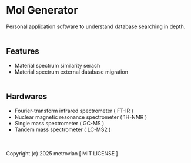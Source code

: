 # Mol Generator #
Personal application software to understand database searching in depth.
<br/></br>
## Features ##
- Material spectrum similarity serach
- Material spectrum external database migration
<br/></br>
## Hardwares ##
- Fourier-transform infrared spectrometer ( FT-IR )
- Nuclear magnetic resonance spectrometer ( 1H-NMR )
- Single mass spectrometer ( GC-MS )
- Tandem mass spectrometer ( LC-MS2 )

<br/></br>
Copyright (c) 2025 metrovian [ MIT LICENSE ]
